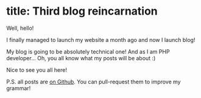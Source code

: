 title: Third blog reincarnation
===
Well, hello!

I finally managed to launch my website a month ago and now I launch blog!

My blog is going to be absolutely technical one! And as I am PHP developer... Oh, you all know what my posts will be about :)

Nice to see you all here!

P.S. all posts are [on Github](https://github.com/alexsoft/alex.plekhanov.us/tree/master/resources/posts). You can pull-request them to improve my grammar!
